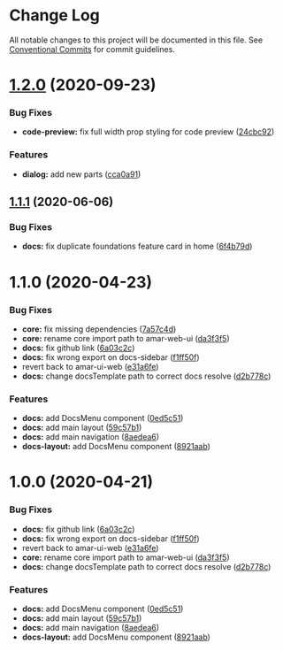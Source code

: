 # Change Log

All notable changes to this project will be documented in this file.
See [Conventional Commits](https://conventionalcommits.org) for commit guidelines.

# [1.2.0](https://github.com/gatsbyjs/gatsby-starter-default/compare/v1.1.1...v1.2.0) (2020-09-23)


### Bug Fixes

* **code-preview:** fix full width prop styling for code preview ([24cbc92](https://github.com/gatsbyjs/gatsby-starter-default/commit/24cbc92e4e7bf9db13c97d1592ed017db8fc8267))


### Features

* **dialog:** add new parts ([cca0a91](https://github.com/gatsbyjs/gatsby-starter-default/commit/cca0a91c2bed773130193a2046fc70581354b941))





## [1.1.1](https://github.com/gatsbyjs/gatsby-starter-default/compare/v1.1.0...v1.1.1) (2020-06-06)


### Bug Fixes

* **docs:** fix duplicate foundations feature card in home ([6f4b79d](https://github.com/gatsbyjs/gatsby-starter-default/commit/6f4b79db546733e215c03af3478cc741efe55564))





# 1.1.0 (2020-04-23)


### Bug Fixes

* **core:** fix missing dependencies ([7a57c4d](https://github.com/gatsbyjs/gatsby-starter-default/commit/7a57c4d6453eee4d1e93f5f45078ff6a9c77f8d9))
* **core:** rename core import path to amar-web-ui ([da3f3f5](https://github.com/gatsbyjs/gatsby-starter-default/commit/da3f3f5f7b0e62d6db1ff83931a614aeb8cfdd64))
* **docs:** fix github link ([6a03c2c](https://github.com/gatsbyjs/gatsby-starter-default/commit/6a03c2c892e53f95c0e6f10e160473898e1e53c9))
* **docs:** fix wrong export on docs-sidebar ([f1ff50f](https://github.com/gatsbyjs/gatsby-starter-default/commit/f1ff50f8b57fad5b3bae7e00b1d46e302b360be4))
* revert back to amar-ui-web ([e31a6fe](https://github.com/gatsbyjs/gatsby-starter-default/commit/e31a6fee8b131a7af180cfee279eb2aabda47608))
* **docs:** change docsTemplate path to correct docs resolve ([d2b778c](https://github.com/gatsbyjs/gatsby-starter-default/commit/d2b778c2f86863e9d63c1b77bb526a7d7d0d2d8d))


### Features

* **docs:** add DocsMenu component ([0ed5c51](https://github.com/gatsbyjs/gatsby-starter-default/commit/0ed5c51834d0bb07a4e669af9cef386bfa56e075))
* **docs:** add main layout ([59c57b1](https://github.com/gatsbyjs/gatsby-starter-default/commit/59c57b1b42312d44a1db4fd603d01b2b406691c7))
* **docs:** add main navigation ([8aedea6](https://github.com/gatsbyjs/gatsby-starter-default/commit/8aedea66fba45b9f4940f4ccd9db95c3bd3c7db6))
* **docs-layout:** add DocsMenu component ([8921aab](https://github.com/gatsbyjs/gatsby-starter-default/commit/8921aab32c87d86463f2ff8f37414602016a9f49))





# 1.0.0 (2020-04-21)


### Bug Fixes

* **docs:** fix github link ([6a03c2c](https://github.com/gatsbyjs/gatsby-starter-default/commit/6a03c2c892e53f95c0e6f10e160473898e1e53c9))
* **docs:** fix wrong export on docs-sidebar ([f1ff50f](https://github.com/gatsbyjs/gatsby-starter-default/commit/f1ff50f8b57fad5b3bae7e00b1d46e302b360be4))
* revert back to amar-ui-web ([e31a6fe](https://github.com/gatsbyjs/gatsby-starter-default/commit/e31a6fee8b131a7af180cfee279eb2aabda47608))
* **core:** rename core import path to amar-web-ui ([da3f3f5](https://github.com/gatsbyjs/gatsby-starter-default/commit/da3f3f5f7b0e62d6db1ff83931a614aeb8cfdd64))
* **docs:** change docsTemplate path to correct docs resolve ([d2b778c](https://github.com/gatsbyjs/gatsby-starter-default/commit/d2b778c2f86863e9d63c1b77bb526a7d7d0d2d8d))


### Features

* **docs:** add DocsMenu component ([0ed5c51](https://github.com/gatsbyjs/gatsby-starter-default/commit/0ed5c51834d0bb07a4e669af9cef386bfa56e075))
* **docs:** add main layout ([59c57b1](https://github.com/gatsbyjs/gatsby-starter-default/commit/59c57b1b42312d44a1db4fd603d01b2b406691c7))
* **docs:** add main navigation ([8aedea6](https://github.com/gatsbyjs/gatsby-starter-default/commit/8aedea66fba45b9f4940f4ccd9db95c3bd3c7db6))
* **docs-layout:** add DocsMenu component ([8921aab](https://github.com/gatsbyjs/gatsby-starter-default/commit/8921aab32c87d86463f2ff8f37414602016a9f49))
